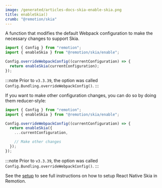 ```yaml
---
image: /generated/articles-docs-skia-enable-skia.png
title: enableSkia()
crumb: "@remotion/skia"
---
```


A function that modifies the default Webpack configuration to make the necessary changes to support Skia.

```ts twoslash title="remotion.config.ts"
import { Config } from "remotion";
import { enableSkia } from "@remotion/skia/enable";

Config.overrideWebpackConfig((currentConfiguration) => {
  return enableSkia(currentConfiguration);
});
```

:::note
Prior to `v3.3.39`, the option was called `Config.Bundling.overrideWebpackConfig()`.
:::

If you want to make other configuration changes, you can do so by doing them reducer-style:

```ts twoslash title="remotion.config.ts"
import { Config } from "remotion";
import { enableSkia } from "@remotion/skia/enable";

Config.overrideWebpackConfig((currentConfiguration) => {
  return enableSkia({
    ...currentConfiguration,

    // Make other changes
  });
});
```

:::note
Prior to `v3.3.39`, the option was called `Config.Bundling.overrideWebpackConfig()`.
:::

See the [setup](/docs/skia) to see full instructions on how to setup React Native Skia in Remotion.
